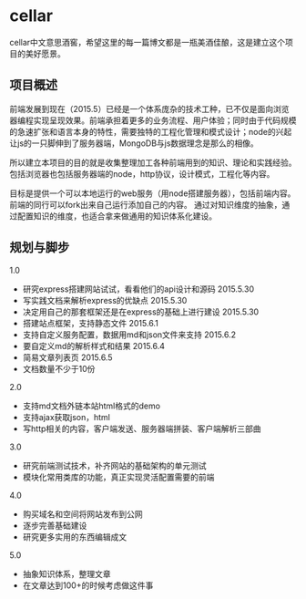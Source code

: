 # cellar

cellar中文意思酒窖，希望这里的每一篇博文都是一瓶美酒佳酿，这是建立这个项目的美好愿景。

## 项目概述

前端发展到现在（2015.5）已经是一个体系庞杂的技术工种，已不仅是面向浏览器编程实现呈现效果。前端承担着更多的业务流程、用户体验；同时由于代码规模的急速扩张和语言本身的特性，需要独特的工程化管理和模式设计；node的兴起让js的一只脚伸到了服务器端，MongoDB与js数据理念是那么的相像。

所以建立本项目的目的就是收集整理加工各种前端用到的知识、理论和实践经验。包括浏览器也包括服务器端的node，http协议，设计模式，工程化等内容。

目标是提供一个可以本地运行的web服务（用node搭建服务器），包括前端内容。前端的同行可以fork出来自己运行添加自己的内容。
通过对知识维度的抽象，通过配置知识的维度，也适合拿来做通用的知识体系化建设。

## 规划与脚步

1.0 

- 研究express搭建网站试试，看看他们的api设计和源码  2015.5.30
- 写实践文档来解析express的优缺点 2015.5.30
- 决定用自己的那套框架还是在express的基础上进行建设 2015.5.30
- 搭建站点框架，支持静态文件 2015.6.1
- 支持自定义服务配置，数据用md和json文件来支持 2015.6.2
- 要自定义md的解析样式和结果 2015.6.4
- 简易文章列表页 2015.6.5
- 文档数量不少于10份

2.0

- 支持md文档外链本站html格式的demo
- 支持ajax获取json，html
- 写http相关的内容，客户端发送、服务器端拼装、客户端解析三部曲

3.0

- 研究前端测试技术，补齐网站的基础架构的单元测试
- 模块化常用类库的功能，真正实现灵活配置需要的前端

4.0

- 购买域名和空间将网站发布到公网
- 逐步完善基础建设
- 研究更多实用的东西编辑成文

5.0
- 抽象知识体系，整理文章
- 在文章达到100+的时候考虑做这件事
